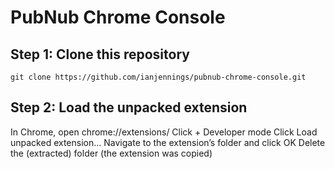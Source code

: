 PubNub Chrome Console
=======

## Step 1: Clone this repository

    git clone https://github.com/ianjennings/pubnub-chrome-console.git

## Step 2: Load the unpacked extension

In Chrome, open chrome://extensions/
Click + Developer mode
Click Load unpacked extension…
Navigate to the extension’s folder and click OK
Delete the (extracted) folder (the extension was copied) 
